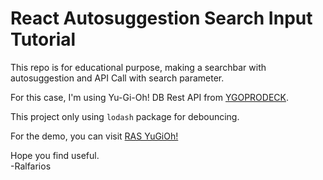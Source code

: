 # React Autosuggestion Search Input Tutorial

This repo is for educational purpose, making a searchbar with autosuggestion and API Call with search parameter.

For this case, I'm using Yu-Gi-Oh! DB Rest API from <a href="https://db.ygoprodeck.com/api-guide/">YGOPRODECK</a>.

This project only using `lodash` package for debouncing.

For the demo, you can visit <a href="http://ras-yugioh.web.app">RAS YuGiOh!</a>

Hope you find useful.<br/>
-Ralfarios
